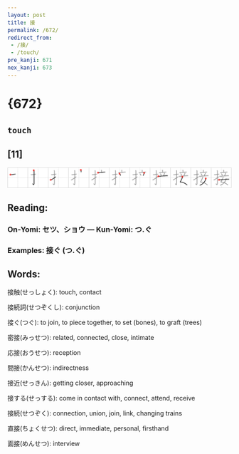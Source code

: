 ```yaml
---
layout: post
title: 接
permalink: /672/
redirect_from:
 - /接/
 - /touch/
pre_kanji: 671
nex_kanji: 673
---
```


# {672}

## `touch`

## [11]

<div class="stroke"><img src="../images/E68EA5.png" /></div>

## Reading:

### On-Yomi: セツ、ショウ &mdash; Kun-Yomi: つ.ぐ

### Examples: 接ぐ (つ.ぐ)

## Words:

接触(せっしょく): touch, contact

接続詞(せつぞくし): conjunction

接ぐ(つぐ): to join, to piece together, to set (bones), to graft (trees)

密接(みっせつ): related, connected, close, intimate

応接(おうせつ): reception

間接(かんせつ): indirectness

接近(せっきん): getting closer, approaching

接する(せっする): come in contact with, connect, attend, receive

接続(せつぞく): connection, union, join, link, changing trains

直接(ちょくせつ): direct, immediate, personal, firsthand

面接(めんせつ): interview
